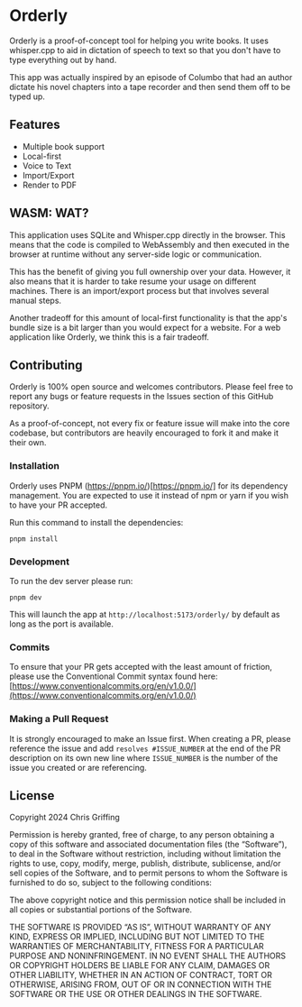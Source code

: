 # Orderly

Orderly is a proof-of-concept tool for helping you write books. It uses whisper.cpp to aid in dictation of speech to text so that you don't have to type everything out by hand.

This app was actually inspired by an episode of Columbo that had an author dictate his novel chapters into a tape recorder and then send them off to be typed up.

<!-- Image or video of UI -->

## Features

- Multiple book support
- Local-first
- Voice to Text
- Import/Export
- Render to PDF

## WASM: WAT?

This application uses SQLite and Whisper.cpp directly in the browser. This means that the code is compiled to WebAssembly and then executed in the browser at runtime without any server-side logic or communication.

This has the benefit of giving you full ownership over your data. However, it also means that it is harder to take resume your usage on different machines. There is an import/export process but that involves several manual steps.

Another tradeoff for this amount of local-first functionality is that the app's bundle size is a bit larger than you would expect for a website. For a web application like Orderly, we think this is a fair tradeoff.

## Contributing

Orderly is 100% open source and welcomes contributors. Please feel free to report any bugs or feature requests in the Issues section of this GitHub repository.

As a proof-of-concept, not every fix or feature issue will make into the core codebase, but contributors are heavily encouraged to fork it and make it their own.

### Installation

Orderly uses PNPM (https://pnpm.io/)[https://pnpm.io/] for its dependency management. You are expected to use it instead of npm or yarn if you wish to have your PR accepted.

Run this command to install the dependencies:

```
pnpm install
```

### Development

To run the dev server please run:

```
pnpm dev
```

This will launch the app at `http://localhost:5173/orderly/` by default as long as the port is available.

### Commits

To ensure that your PR gets accepted with the least amount of friction, please use the Conventional Commit syntax found here: [https://www.conventionalcommits.org/en/v1.0.0/](https://www.conventionalcommits.org/en/v1.0.0/)

### Making a Pull Request

It is strongly encouraged to make an Issue first. When creating a PR, please reference the issue and add `resolves #ISSUE_NUMBER` at the end of the PR description on its own new line where `ISSUE_NUMBER` is the number of the issue you created or are referencing.

## License

Copyright 2024 Chris Griffing

Permission is hereby granted, free of charge, to any person obtaining a copy of this software and associated documentation files (the “Software”), to deal in the Software without restriction, including without limitation the rights to use, copy, modify, merge, publish, distribute, sublicense, and/or sell copies of the Software, and to permit persons to whom the Software is furnished to do so, subject to the following conditions:

The above copyright notice and this permission notice shall be included in all copies or substantial portions of the Software.

THE SOFTWARE IS PROVIDED “AS IS”, WITHOUT WARRANTY OF ANY KIND, EXPRESS OR IMPLIED, INCLUDING BUT NOT LIMITED TO THE WARRANTIES OF MERCHANTABILITY, FITNESS FOR A PARTICULAR PURPOSE AND NONINFRINGEMENT. IN NO EVENT SHALL THE AUTHORS OR COPYRIGHT HOLDERS BE LIABLE FOR ANY CLAIM, DAMAGES OR OTHER LIABILITY, WHETHER IN AN ACTION OF CONTRACT, TORT OR OTHERWISE, ARISING FROM, OUT OF OR IN CONNECTION WITH THE SOFTWARE OR THE USE OR OTHER DEALINGS IN THE SOFTWARE.
